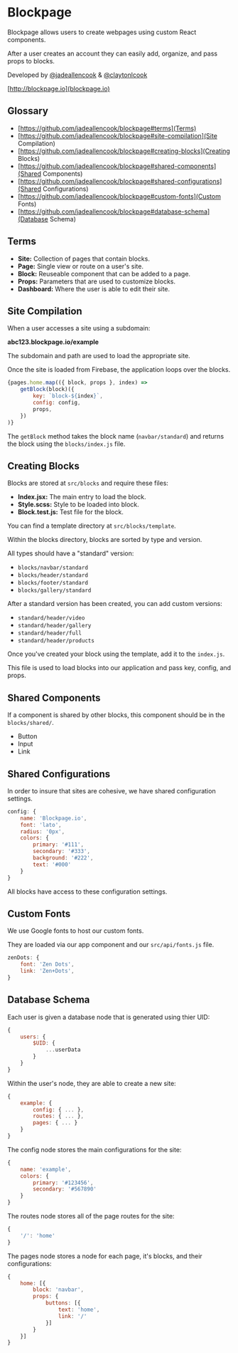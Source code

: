 # Blockpage

Blockpage allows users to create webpages using custom React components. 

After a user creates an account they can easily add, organize, and pass props to blocks. 

Developed by [@jadeallencook](https://github.com/jadeallencook) & [@claytonlcook](https://github.com/claytonlcook)

[http://blockpage.io](blockpage.io)

## Glossary

- [https://github.com/jadeallencook/blockpage#terms](Terms)
- [https://github.com/jadeallencook/blockpage#site-compilation](Site Compilation)
- [https://github.com/jadeallencook/blockpage#creating-blocks](Creating Blocks)
- [https://github.com/jadeallencook/blockpage#shared-components](Shared Components)
- [https://github.com/jadeallencook/blockpage#shared-configurations](Shared Configurations)
- [https://github.com/jadeallencook/blockpage#custom-fonts](Custom Fonts)
- [https://github.com/jadeallencook/blockpage#database-schema](Database Schema)

## Terms

- **Site:** Collection of pages that contain blocks.
- **Page:** Single view or route on a user's site. 
- **Block:** Reuseable component that can be added to a page.
- **Props:** Parameters that are used to customize blocks.
- **Dashboard:** Where the user is able to edit their site.

## Site Compilation

When a user accesses a site using a subdomain:

**abc123.blockpage.io/example**

The subdomain and path are used to load the appropriate site. 

Once the site is loaded from Firebase, the application loops over the blocks.

```js
{pages.home.map(({ block, props }, index) =>
    getBlock(block)({
        key: `block-${index}`,
        config: config,
        props,
    })
)}
```

The ```getBlock``` method takes the block name (```navbar/standard```) and returns the block using the ```blocks/index.js``` file. 

## Creating Blocks

Blocks are stored at ```src/blocks``` and require these files:

- **Index.jsx:** The main entry to load the block.
- **Style.scss:** Style to be loaded into block. 
- **Block.test.js:** Test file for the block.

You can find a template directory at ```src/blocks/template```.

Within the blocks directory, blocks are sorted by type and version. 

All types should have a "standard" version:

- ```blocks/navbar/standard```
- ```blocks/header/standard```
- ```blocks/footer/standard```
- ```blocks/gallery/standard```

After a standard version has been created, you can add custom versions:

- ```standard/header/video```
- ```standard/header/gallery```
- ```standard/header/full```
- ```standard/header/products```

Once you've created your block using the template, add it to the ```index.js```.

This file is used to load blocks into our application and pass key, config, and props.

## Shared Components

If a component is shared by other blocks, this component should be in the ```blocks/shared/```.

- Button
- Input
- Link

## Shared Configurations

In order to insure that sites are cohesive, we have shared configuration settings.

```js
config: {
    name: 'Blockpage.io',
    font: 'lato',
    radius: '0px',
    colors: {
        primary: '#111',
        secondary: '#333',
        background: '#222',
        text: '#000'
    }
}
```

All blocks have access to these configuration settings. 

## Custom Fonts

We use Google fonts to host our custom fonts. 

They are loaded via our app component and our ```src/api/fonts.js``` file.

```js
zenDots: {
    font: 'Zen Dots',
    link: 'Zen+Dots',
}
```

## Database Schema

Each user is given a database node that is generated using thier UID:

```js
{
    users: {
        $UID: {
            ...userData
        }
    }
}
```

Within the user's node, they are able to create a new site:

```js
{
    example: {
        config: { ... },
        routes: { ... },
        pages: { ... }
    }
}
```

The config node stores the main configurations for the site:

```js
{
    name: 'example',
    colors: {
        primary: '#123456',
        secondary: '#567890'
    }
}
```

The routes node stores all of the page routes for the site: 

```js
{
    '/': 'home'
}
```

The pages node stores a node for each page, it's blocks, and their configurations:

```js
{
    home: [{
        block: 'navbar',
        props: {
            buttons: [{
                text: 'home',
                link: '/'
            }]
        }
    }]
}
```